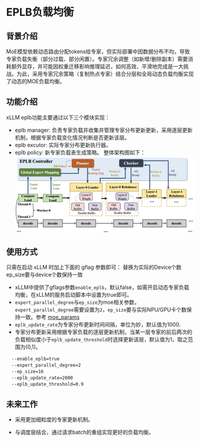 # EPLB负载均衡

## 背景介绍

MoE模型依赖动态路由分配tokens给专家，但实际部署中因数据分布不均，导致专家负载失衡（部分过载、部分闲置）。专家冗余调整（如新增/删除副本）需要消耗额外显存，并可能因权重迁移影响推理延迟，如何高效、平滑地完成是一大挑战。为此，采用专家冗余策略（复制热点专家）结合分层和全局动态负载均衡实现了动态的MOE负载均衡。

## 功能介绍
xLLM eplb功能主要通过以下三个模块实现：
- eplb manager: 负责专家负载并收集并管理专家分布更新更新，采用逐层更新机制，根据专家负载变化情况判断是否更新该层。
- eplb excutor: 实际专家分布更新执行器。
- eplb policy: 新专家负载表生成策略。
整体架构图如下：
![xLLM eplb](../../assets/eplb_architecture.png)

## 使用方式
只需在启动 xLLM 时加上下面的 gflag 参数即可：
替换为实际的Device个数 ep_size要与device个数保持一致

- xLLM中提供了gflags参数`enable_eplb`，默认false，如需开启动态专家负载均衡，在xLLM的服务启动脚本中设置为true即可。
- `expert_parallel_degree`与`ep_size`为moe相关参数，`expert_parallel_degree`需要设置为`2`，`ep_size`要与实际NPU/GPU卡个数保持一致。参考 [moe_params](./moe_params.md)
- `eplb_update_rate`为专家分布更新时间间隔，单位为妙，默认值为1000.
- 专家分布更新采用根据专家负载的逐层更新机制，当某一层专家的前后两次的负载相似度小于`eplb_update_threshold`时选择更新该层，默认值为1，取之范围为(0,1)。

```bash
  --enable_eplb=true 
  --expert_parallel_degree=2 
  --ep_size=16  
  --eplb_update_rate=2000
  --eplb_update_threshold=0.9
```

## 未来工作
  * 采用更加细粒度的专家更新机制。

  * 与调度层结合，通过请求batch的重组实现更好的负载均衡。
